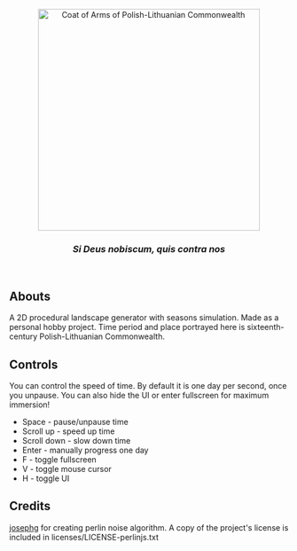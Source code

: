 <p align="center"><img src="https://upload.wikimedia.org/wikipedia/commons/thumb/8/89/Large_coat_of_arms_of_polish-lithuanian_commonwealth_under_jagiellon.svg/1200px-Large_coat_of_arms_of_polish-lithuanian_commonwealth_under_jagiellon.svg.png" alt="Coat of Arms of Polish-Lithuanian Commonwealth" width="400px"/></p><h3><p align="center"><i>Si Deus nobiscum, quis contra nos</i></p></h3><br/>

## Abouts
A 2D procedural landscape generator with seasons simulation. Made as a personal hobby project. Time period and place portrayed here is sixteenth-century Polish-Lithuanian Commonwealth.

## Controls
You can control the speed of time. By default it is one day per second, once you unpause. You can also hide the UI or enter fullscreen for maximum immersion!
- Space - pause/unpause time
- Scroll up - speed up time
- Scroll down - slow down time
- Enter - manually progress one day
- F - toggle fullscreen
- V - toggle mouse cursor
- H - toggle UI

## Credits
[josephg](https://github.com/josephg/noisejs) for creating perlin noise algorithm. A copy of the project's license is included in licenses/LICENSE-perlinjs.txt
